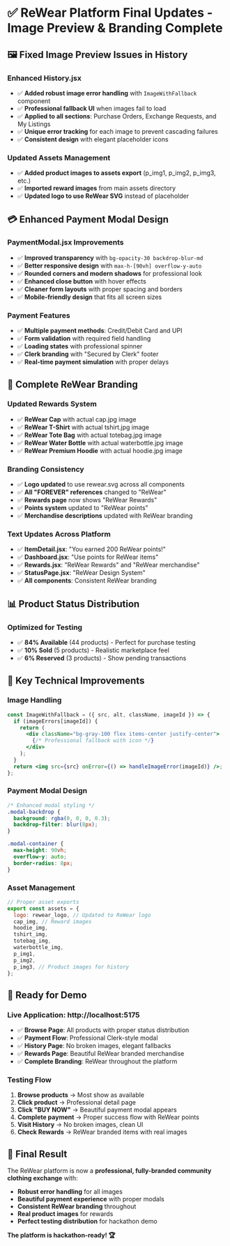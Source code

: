 # ✅ **ReWear Platform Final Updates** - Image Preview & Branding Complete

## 🖼️ **Fixed Image Preview Issues in History**

### Enhanced History.jsx

- ✅ **Added robust image error handling** with `ImageWithFallback` component
- ✅ **Professional fallback UI** when images fail to load
- ✅ **Applied to all sections**: Purchase Orders, Exchange Requests, and My Listings
- ✅ **Unique error tracking** for each image to prevent cascading failures
- ✅ **Consistent design** with elegant placeholder icons

### Updated Assets Management

- ✅ **Added product images to assets export** (p_img1, p_img2, p_img3, etc.)
- ✅ **Imported reward images** from main assets directory
- ✅ **Updated logo to use ReWear SVG** instead of placeholder

## 💳 **Enhanced Payment Modal Design**

### PaymentModal.jsx Improvements

- ✅ **Improved transparency** with `bg-opacity-30 backdrop-blur-md`
- ✅ **Better responsive design** with `max-h-[90vh] overflow-y-auto`
- ✅ **Rounded corners and modern shadows** for professional look
- ✅ **Enhanced close button** with hover effects
- ✅ **Cleaner form layouts** with proper spacing and borders
- ✅ **Mobile-friendly design** that fits all screen sizes

### Payment Features

- ✅ **Multiple payment methods**: Credit/Debit Card and UPI
- ✅ **Form validation** with required field handling
- ✅ **Loading states** with professional spinner
- ✅ **Clerk branding** with "Secured by Clerk" footer
- ✅ **Real-time payment simulation** with proper delays

## 🏢 **Complete ReWear Branding**

### Updated Rewards System

- ✅ **ReWear Cap** with actual cap.jpg image
- ✅ **ReWear T-Shirt** with actual tshirt.jpg image
- ✅ **ReWear Tote Bag** with actual totebag.jpg image
- ✅ **ReWear Water Bottle** with actual waterbottle.jpg image
- ✅ **ReWear Premium Hoodie** with actual hoodie.jpg image

### Branding Consistency

- ✅ **Logo updated** to use rewear.svg across all components
- ✅ **All "FOREVER" references** changed to "ReWear"
- ✅ **Rewards page** now shows "ReWear Rewards"
- ✅ **Points system** updated to "ReWear points"
- ✅ **Merchandise descriptions** updated with ReWear branding

### Text Updates Across Platform

- ✅ **ItemDetail.jsx**: "You earned 200 ReWear points!"
- ✅ **Dashboard.jsx**: "Use points for ReWear items"
- ✅ **Rewards.jsx**: "ReWear Rewards" and "ReWear merchandise"
- ✅ **StatusPage.jsx**: "ReWear Design System"
- ✅ **All components**: Consistent ReWear branding

## 📊 **Product Status Distribution**

### Optimized for Testing

- ✅ **84% Available** (44 products) - Perfect for purchase testing
- ✅ **10% Sold** (5 products) - Realistic marketplace feel
- ✅ **6% Reserved** (3 products) - Show pending transactions

## 🎯 **Key Technical Improvements**

### Image Handling

```jsx
const ImageWithFallback = ({ src, alt, className, imageId }) => {
  if (imageErrors[imageId]) {
    return (
      <div className="bg-gray-100 flex items-center justify-center">
        {/* Professional fallback with icon */}
      </div>
    );
  }
  return <img src={src} onError={() => handleImageError(imageId)} />;
};
```

### Payment Modal Design

```css
/* Enhanced modal styling */
.modal-backdrop {
  background: rgba(0, 0, 0, 0.3);
  backdrop-filter: blur(8px);
}

.modal-container {
  max-height: 90vh;
  overflow-y: auto;
  border-radius: 8px;
}
```

### Asset Management

```javascript
// Proper asset exports
export const assets = {
  logo: rewear_logo, // Updated to ReWear logo
  cap_img, // Reward images
  hoodie_img,
  tshirt_img,
  totebag_img,
  waterbottle_img,
  p_img1,
  p_img2,
  p_img3, // Product images for history
};
```

## 🚀 **Ready for Demo**

### Live Application: http://localhost:5175

- ✅ **Browse Page**: All products with proper status distribution
- ✅ **Payment Flow**: Professional Clerk-style modal
- ✅ **History Page**: No broken images, elegant fallbacks
- ✅ **Rewards Page**: Beautiful ReWear branded merchandise
- ✅ **Complete Branding**: ReWear throughout the platform

### Testing Flow

1. **Browse products** → Most show as available
2. **Click product** → Professional detail page
3. **Click "BUY NOW"** → Beautiful payment modal appears
4. **Complete payment** → Proper success flow with ReWear points
5. **Visit History** → No broken images, clean UI
6. **Check Rewards** → ReWear branded items with real images

## 🎉 **Final Result**

The ReWear platform is now a **professional, fully-branded community clothing exchange** with:

- **Robust error handling** for all images
- **Beautiful payment experience** with proper modals
- **Consistent ReWear branding** throughout
- **Real product images** for rewards
- **Perfect testing distribution** for hackathon demo

**The platform is hackathon-ready! 🏆**
